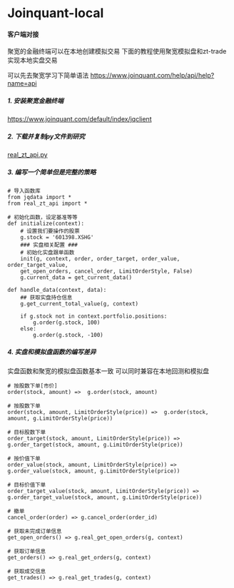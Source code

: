# Joinquant-local

#### 客户端对接

聚宽的金融终端可以在本地创建模拟交易 下面的教程使用聚宽模拟盘和zt-trade实现本地实盘交易

可以先去聚宽学习下简单语法 https://www.joinquant.com/help/api/help?name=api

##### 1. 安装聚宽金融终端
https://www.joinquant.com/default/index/jqclient

##### 2. 下载并复制py文件到研究
<a href="http://120.77.176.54:5000/real_zt_api.py" >real_zt_api.py</a>

##### 3. 编写一个简单但是完整的策略

```
# 导入函数库
from jqdata import *
from real_zt_api import *

# 初始化函数，设定基准等等
def initialize(context):
    # 设置我们要操作的股票
    g.stock = '601398.XSHG'
    ### 实盘相关配置 ###
    # 初始化实盘跟单函数
    init(g, context, order, order_target, order_value, order_target_value, 
    get_open_orders, cancel_order, LimitOrderStyle, False)
    g.current_data = get_current_data()
    
def handle_data(context, data):
    ## 获取实盘持仓信息
    g.get_current_total_value(g, context)

    if g.stock not in context.portfolio.positions:
        g.order(g.stock, 100)
    else:
        g.order(g.stock, -100)

```

##### 4. 实盘和模拟盘函数的编写差异

实盘函数和聚宽的模拟盘函数基本一致 可以同时兼容在本地回测和模拟盘

```
# 按股数下单[市价]
order(stock, amount) =>  g.order(stock, amount)

# 按股数下单
order(stock, amount, LimitOrderStyle(price)) =>  g.order(stock, amount, g.LimitOrderStyle(price))

# 目标股数下单
order_target(stock, amount, LimitOrderStyle(price)) =>  g.order_target(stock, amount, g.LimitOrderStyle(price))

# 按价值下单
order_value(stock, amount, LimitOrderStyle(price)) =>  g.order_value(stock, amount, g.LimitOrderStyle(price))

# 目标价值下单
order_target_value(stock, amount, LimitOrderStyle(price)) =>  g.order_target_value(stock, amount, g.LimitOrderStyle(price))

# 撤单
cancel_order(order) => g.cancel_order(order_id)

# 获取未完成订单信息
get_open_orders() => g.real_get_open_orders(g, context)

# 获取订单信息
get_orders() => g.real_get_orders(g, context)

# 获取成交信息
get_trades() => g.real_get_trades(g, context)
```